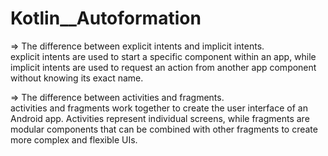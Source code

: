 # Kotlin__Autoformation
=> The difference between explicit intents and implicit intents.<br>
explicit intents are used to start a specific component within an app,
while implicit intents are used to request an action from another app component without knowing its exact name.


=> The difference between activities and fragments.<br>
activities and fragments work together to create the user interface of an Android app.
Activities represent individual screens, while fragments are modular components that can be combined with other fragments to create more complex and flexible UIs.
